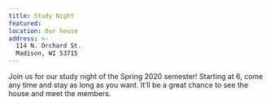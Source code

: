 ```yaml
---
title: Study Night
featured:
location: Our house
address: >-
  114 N. Orchard St.
  Madison, WI 53715
---
```


Join us for our study night of the Spring 2020 semester! Starting at 6, come any time and stay as long as you want. It’ll be a great chance to see the house and meet the members.
